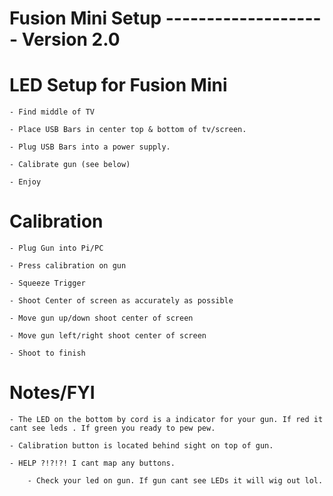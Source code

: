 # Fusion Mini Setup -------------------- Version 2.0


# LED Setup for Fusion Mini

    - Find middle of TV

    - Place USB Bars in center top & bottom of tv/screen.

    - Plug USB Bars into a power supply.

    - Calibrate gun (see below)

    - Enjoy


# Calibration

    - Plug Gun into Pi/PC

    - Press calibration on gun

    - Squeeze Trigger

    - Shoot Center of screen as accurately as possible

    - Move gun up/down shoot center of screen

    - Move gun left/right shoot center of screen

    - Shoot to finish

# Notes/FYI

    - The LED on the bottom by cord is a indicator for your gun. If red it cant see leds . If green you ready to pew pew.

    - Calibration button is located behind sight on top of gun. 

    - HELP ?!?!?! I cant map any buttons. 

        - Check your led on gun. If gun cant see LEDs it will wig out lol. 
